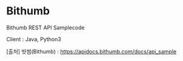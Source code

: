 # Bithumb
Bithumb REST API Samplecode

Client : Java, Python3

[출처] 빗썸(Bithumb) : https://apidocs.bithumb.com/docs/api_sample
